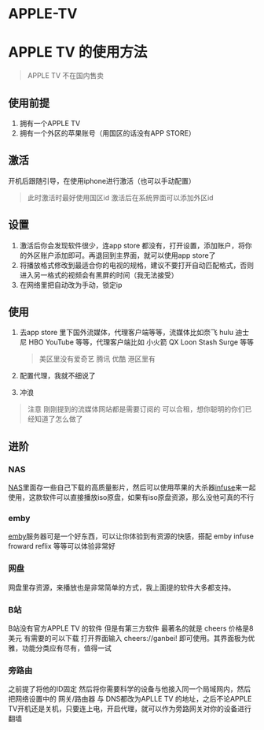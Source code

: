 # APPLE-TV
# APPLE TV 的使用方法

>  APPLE TV 不在国内售卖  

## 使用前提

1. 拥有一个APPLE TV
2. 拥有一个外区的苹果账号（用国区的话没有APP STORE）

## 激活

开机后跟随引导，在使用iphone进行激活（也可以手动配置）

> 此时激活时最好使用国区id 激活后在系统界面可以添加外区id

## 设置

1. 激活后你会发现软件很少，连app store 都没有，打开设置，添加账户，将你的外区账户添加即可。再退回到主界面，就可以使用app store了
2. 将播放格式修改到最适合你的电视的规格，建议不要打开自动匹配格式，否则进入另一格式的视频会有黑屏的时间（我无法接受）
3. 在网络里把自动改为手动，锁定ip

## 使用

1. 去app store 里下国外流媒体，代理客户端等等，流媒体比如奈飞 hulu 迪士尼 HBO YouTube 等等，代理客户端比如 小火箭 QX Loon Stash Surge 等等

	> 美区里没有爱奇艺 腾讯 优酷 港区里有

2. 配置代理，我就不细说了

3. 冲浪

> 注意 刚刚提到的流媒体网站都是需要订阅的 可以合租，想你聪明的你们已经知道了怎么做了

## 进阶

### NAS

[NAS](https://zh.wikipedia.org/zh-cn/%E7%BD%91%E7%BB%9C%E9%99%84%E6%8E%A5%E5%AD%98%E5%82%A8)里面存一些自己下载的高质量影片，然后可以使用苹果的大杀器[infuse](https://apps.apple.com/hk/app/infuse-%E6%99%BA%E8%83%BD%E8%A6%96%E9%A0%BB%E6%92%AD%E6%94%BE%E5%99%A8/id1136220934)来一起使用，这款软件可以直接播放iso原盘，如果有iso原盘资源，那么没他可真的不行

### emby

[emby](https://wiki.freeembyguide.eu.org/docs/guide/about.html)服务器可是一个好东西，可以让你体验到有资源的快感，搭配 emby infuse froward reflix 等等可以体验非常好

### 网盘

网盘里存资源，来播放也是非常简单的方式，我上面提的软件大多都支持。

### B站

B站没有官方APPLE TV 的软件 但是有第三方软件 最著名的就是 cheers 价格是8美元 有需要的可以下载 打开界面输入 cheers://ganbei! 即可使用。其界面极为优雅，功能分类应有尽有，值得一试

### 旁路由

之前提了将他的ID固定 然后将你需要科学的设备与他接入同一个局域网内，然后把网络设置中的 网关/路由器 与 DNS都改为APLLE TV 的地址，之后不论APPLE TV开机还是关机，只要连上电，开启代理，就可以作为旁路网关对你的设备进行翻墙



 










